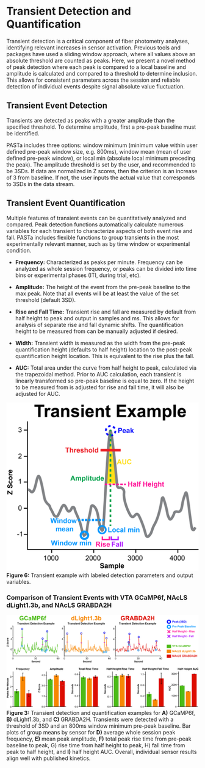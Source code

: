 # Transient Detection and Quantification
Transient detection is a critical component of fiber photometry analyses, identifying relevant increases in sensor activation. Previous tools and packages have used a sliding window approach, where all values above an absolute threshold are counted as peaks. Here, we present a novel method of peak detection where each peak is compared to a local baseline and amplitude is calculated and compared to a threshold to determine inclusion. This allows for consistent parameters across the session and reliable detection of individual events despite signal absolute value fluctuation.


## Transient Event Detection
Transients are detected as peaks with a greater amplitude than the specified threshold. To determine amplitude, first a pre-peak baseline must be identified.

PASTa includes three options: window minimum (minimum value within user defined pre-peak window size, e.g. 800ms), window mean (mean of user defined pre-peak window), or local min (absolute local minimum preceding the peak). The amplitude threshold is set by the user, and recommended to be 3SDs. If data are normalized in Z scores, then the criterion is an increase of 3 from baseline. If not, the user inputs the actual value that corresponds to 3SDs in the data stream.

## Transient Event Quantification
Multiple features of transient events can be quantitatively analyzed and compared. Peak detection functions automatically calculate numerous variables for each transient to characterize aspects of both event rise and fall. PASTa includes flexible functions to group transients in the most experimentally relevant manner, such as by time window or experimental condition. 

* __Frequency:__ Characterized as peaks per minute. Frequency can be analyzed as whole session frequency, or peaks can be divided into time bins or experimental phases (ITI, during trial, etc).

* __Amplitude:__ The height of the event from the pre-peak baseline to the max peak. Note that all events will be at least the value of the set threshold (default 3SD).

* __Rise and Fall Time:__ Transient rise and fall are measured by default from half height to peak and output in samples and ms. This allows for analysis of separate rise and fall dynamic shifts. The quantification height to be measured from can be manually adjusted if desired.

* __Width:__ Transient width is measured as the width from the pre-peak quantification height (defaults to half height) location to the post-peak quantification height location. This is equivalent to the rise plus the fall.

* __AUC:__ Total area under the curve from half height to peak, calculated via the trapezoidal method. Prior to AUC calculation, each transient is linearly transformed so pre-peak baseline is equal to zero. If the height to be measured from is adjusted for rise and fall time, it will also be adjusted for AUC.

![png](../img/transients_example.png)
__Figure 6:__ Transient example with labeled detection parameters and output variables. 

### Comparison of Transient Events with VTA GCaMP6f, NAcLS dLight1.3b, and NAcLS GRABDA2H
![png](../img/transients_sensorcomparison.png)
__Figure 3:__ Transient detection and quantification examples for __A)__ GCaMP6f, __B)__ dLight1.3b, and __C)__ GRABDA2H. Transients were detected with a threshold of 3SD and an 800ms window minimum pre-peak baseline. Bar plots of group means by sensor for __D)__ average whole session peak frequency, __E)__ mean peak amplitude, __F)__ total peak rise time from pre-peak baseline to peak, G) rise time from half height to peak, H) fall time from peak to half height, and __I)__ half height AUC. Overall, individual sensor results align well with published kinetics.
